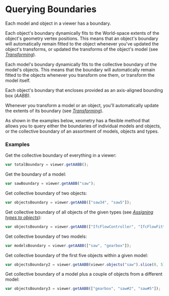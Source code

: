 # Querying Boundaries

Each model and object in a viewer has a boundary. 

Each object's boundary dynamically fits to the World-space extents of the object's geometry vertex positions. This means that an object's boundary will automatically remain fitted to the object whenever you've updated the object's transforms, or updated the transforms of the object's model \(see [_Transforming_](transforming.md)\).

Each model's boundary dynamically fits to the collective boundary of the model's objects. This means that the boundary will automatically remain fitted to the objects whenever you transform one them, or transform the model itself.    

Each object's boundary that encloses provided as an axis-aligned bounding box \(_AABB\)_.

Whenever you transform a model or an object, you'll automatically update the extents of its boundary \(see [_Transforming_](transforming.md)\).

As shown in the examples below, xeometry has a flexible method that allows you to query either the boundaries of individual models and objects, or the collective boundary of an assortment of models, objects and types.

### Examples

Get the collective boundary of everything in a viewer:

```javascript
var totalBoundary = viewer.getAABB();
```

Get the boundary of a model:

```javascript
var sawBoundary = viewer.getAABB("saw");
```

Get collective boundary of two objects:

```javascript
var objectsBoundary = viewer.getAABB(["saw34", "saw5"]);
```

Get collective boundary of all objects of the given types \(see [_Assigning types to objects_](assigningTypesToObjects.md)\):

```javascript
var objectsBoundary = viewer.getAABB(["IfcFlowController", "IfcFlowFitting"]);
```

Get collective boundary of two models:

```javascript
var modelsBoundary = viewer.getAABB(["saw", "gearbox"]);
```

Get collective boundary of the first five objects within a given model:

```javascript
var objectsBoundary2 = viewer.getAABB(viewer.objects("saw").slice(0, 5));
```

Get collective boundary of a model plus a couple of objects from a different model:

```javascript
var objectsBoundary3 = viewer.getAABB(["gearbox", "saw#2", "saw#5"]);
```



